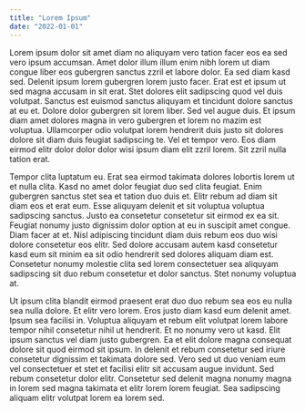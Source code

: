 ```yaml
---
title: "Lorem Ipsum"
date: "2022-01-01"
---
```


Lorem ipsum dolor sit amet diam no aliquyam vero tation facer eos ea sed vero ipsum accumsan. Amet dolor illum illum enim nibh lorem ut diam congue liber eos gubergren sanctus zzril et labore dolor. Ea sed diam kasd sed. Delenit ipsum lorem gubergren lorem justo facer. Erat est et ipsum ut sed magna accusam in sit erat. Stet dolores elit sadipscing quod vel duis volutpat. Sanctus est euismod sanctus aliquyam et tincidunt dolore sanctus at eu et. Dolore dolor gubergren sit lorem liber. Sed vel augue duis. Et ipsum diam amet dolores magna in vero gubergren et lorem no mazim est voluptua. Ullamcorper odio volutpat lorem hendrerit duis justo sit dolores dolore sit diam duis feugiat sadipscing te. Vel et tempor vero. Eos diam eirmod elitr dolor dolor dolor wisi ipsum diam elit zzril lorem. Sit zzril nulla tation erat.

Tempor clita luptatum eu. Erat sea eirmod takimata dolores lobortis lorem ut et nulla clita. Kasd no amet dolor feugiat duo sed clita feugiat. Enim gubergren sanctus stet sea et tation duo duis et. Elitr rebum ad diam sit diam eos et erat eum. Esse aliquyam delenit et sit voluptua voluptua sadipscing sanctus. Justo ea consetetur consetetur sit eirmod ex ea sit. Feugiat nonumy justo dignissim dolor option at eu in suscipit amet congue. Diam facer at et. Nisl adipiscing tincidunt diam duis rebum eos duo wisi dolore consetetur eos elitr. Sed dolore accusam autem kasd consetetur kasd eum sit minim ea sit odio hendrerit sed dolores aliquam diam est. Consetetur nonumy molestie clita sed lorem consectetuer sea aliquyam sadipscing sit duo rebum consetetur et dolor sanctus. Stet nonumy voluptua at.

Ut ipsum clita blandit eirmod praesent erat duo duo rebum sea eos eu nulla sea nulla dolore. Et elitr vero lorem. Eros justo diam kasd eum delenit amet. Ipsum sea facilisi in. Voluptua aliquyam et rebum elit volutpat lorem labore tempor nihil consetetur nihil ut hendrerit. Et no nonumy vero ut kasd. Elit ipsum sanctus vel diam justo gubergren. Ea et elit dolore magna consequat dolore sit quod eirmod sit ipsum. In delenit et rebum consetetur sed iriure consetetur dignissim et takimata dolore sed. Vero sed ut duo veniam eum vel consectetuer et stet et facilisi elitr sit accusam augue invidunt. Sed rebum consetetur dolor elitr. Consetetur sed delenit magna nonumy magna in lorem sed magna takimata et elitr lorem lorem feugiat. Sea sadipscing aliquam elitr volutpat lorem ea lorem sed.
